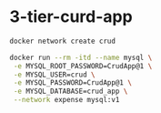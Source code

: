 # 3-tier-curd-app


```bash
docker network create crud
```


```bash
docker run --rm -itd --name mysql \
 -e MYSQL_ROOT_PASSWORD=CrudApp@1 \
 -e MYSQL_USER=crud \
 -e MYSQL_PASSWORD=CrudApp@1 \
 -e MYSQL_DATABASE=crud_app \
 --network expense mysql:v1
```
